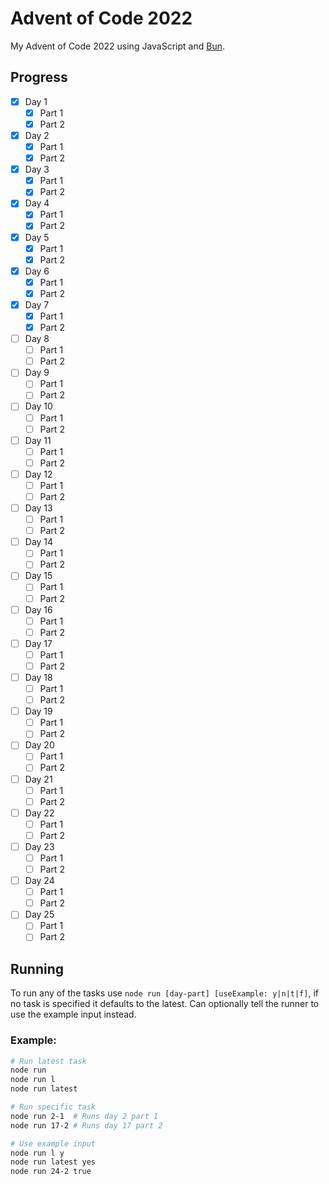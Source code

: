 # Advent of Code 2022

My Advent of Code 2022 using JavaScript and [Bun](https://bun.sh).

## Progress

- [x] Day 1
  - [x] Part 1
  - [x] Part 2
- [x] Day 2
  - [x] Part 1
  - [x] Part 2
- [x] Day 3
  - [x] Part 1
  - [x] Part 2
- [x] Day 4
  - [x] Part 1
  - [x] Part 2
- [x] Day 5
  - [x] Part 1
  - [x] Part 2
- [x] Day 6
  - [x] Part 1
  - [x] Part 2
- [x] Day 7
  - [x] Part 1
  - [x] Part 2
- [ ] Day 8
  - [ ] Part 1
  - [ ] Part 2
- [ ] Day 9
  - [ ] Part 1
  - [ ] Part 2
- [ ] Day 10
  - [ ] Part 1
  - [ ] Part 2
- [ ] Day 11
  - [ ] Part 1
  - [ ] Part 2
- [ ] Day 12
  - [ ] Part 1
  - [ ] Part 2
- [ ] Day 13
  - [ ] Part 1
  - [ ] Part 2
- [ ] Day 14
  - [ ] Part 1
  - [ ] Part 2
- [ ] Day 15
  - [ ] Part 1
  - [ ] Part 2
- [ ] Day 16
  - [ ] Part 1
  - [ ] Part 2
- [ ] Day 17
  - [ ] Part 1
  - [ ] Part 2
- [ ] Day 18
  - [ ] Part 1
  - [ ] Part 2
- [ ] Day 19
  - [ ] Part 1
  - [ ] Part 2
- [ ] Day 20
  - [ ] Part 1
  - [ ] Part 2
- [ ] Day 21
  - [ ] Part 1
  - [ ] Part 2
- [ ] Day 22
  - [ ] Part 1
  - [ ] Part 2
- [ ] Day 23
  - [ ] Part 1
  - [ ] Part 2
- [ ] Day 24
  - [ ] Part 1
  - [ ] Part 2
- [ ] Day 25
  - [ ] Part 1
  - [ ] Part 2

## Running

To run any of the tasks use `node run [day-part] [useExample: y|n|t|f]`, if no task is specified it defaults to the latest. Can optionally tell the runner to use the example input instead.

### Example:

```sh
# Run latest task
node run
node run l
node run latest

# Run specific task
node run 2-1  # Runs day 2 part 1
node run 17-2 # Runs day 17 part 2

# Use example input
node run l y
node run latest yes
node run 24-2 true
```
